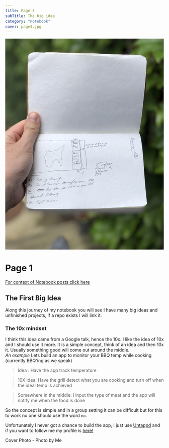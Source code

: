 ```yaml
---
title: Page 3
subTitle: The big idea
category: "notebook"
cover: page3.jpg
---
```


![tylerdaniel.io](./page3.jpg)

# Page 1
[For context of Notebook posts click here](/notebook)

## The First Big Idea
Along this journey of my notebook you will see I have many big ideas and unfinished projects, if a repo exists I will link it.
### The 10x mindset
I think this idea came from a Google talk, hence the 10x.  I like the idea of 10x and I should use it more.  It is a simple concept, think of an idea and then 10x it.  Usually something good will come out around the middle.  
*An example*
Lets build an app to monitor your BBQ temp while cooking (currently BBQ'ing as we speak)
> Idea : Have the app track temperature 

> 10X Idea: Have the grill detect what you are cooking and turn off when the ideal temp is achieved

> Somewhere in the middle: I input the type of meat and the app will notify me when the food is done

So the concept is simple and in a group setting it can be difficult but for this to work no one should use the word `no`.

Unfortunately I never got a chance to build the app, I just use [Untappd](https://untappd.com/) and if you want to follow me my profile is [here!](https://untappd.com/user/iamtylerd)



Cover Photo - Photo by Me